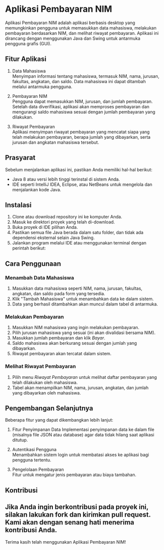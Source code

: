 # Aplikasi Pembayaran NIM

Aplikasi Pembayaran NIM adalah aplikasi berbasis desktop yang memungkinkan pengguna untuk memasukkan data mahasiswa, melakukan pembayaran berdasarkan NIM, dan melihat riwayat pembayaran. Aplikasi ini dirancang dengan menggunakan Java dan Swing untuk antarmuka pengguna grafis (GUI).

## Fitur Aplikasi

1. Data Mahasiswa  
   Menyimpan informasi tentang mahasiswa, termasuk NIM, nama, jurusan, fakultas, angkatan, dan saldo. Data mahasiswa ini dapat ditambah melalui antarmuka pengguna.

2. Pembayaran NIM  
   Pengguna dapat memasukkan NIM, jurusan, dan jumlah pembayaran. Setelah data diverifikasi, aplikasi akan memproses pembayaran dan mengurangi saldo mahasiswa sesuai dengan jumlah pembayaran yang dilakukan.

3. Riwayat Pembayaran  
   Aplikasi menyimpan riwayat pembayaran yang mencatat siapa yang telah melakukan pembayaran, berapa jumlah yang dibayarkan, serta jurusan dan angkatan mahasiswa tersebut.

## Prasyarat

Sebelum menjalankan aplikasi ini, pastikan Anda memiliki hal-hal berikut:

- Java 8 atau versi lebih tinggi terinstal di sistem Anda.
- IDE seperti IntelliJ IDEA, Eclipse, atau NetBeans untuk mengelola dan menjalankan kode Java.

## Instalasi

1. Clone atau download repository ini ke komputer Anda.
2. Masuk ke direktori proyek yang telah di-download.
3. Buka proyek di IDE pilihan Anda.
4. Pastikan semua file Java berada dalam satu folder, dan tidak ada dependensi eksternal selain Java Swing.
5. Jalankan program melalui IDE atau menggunakan terminal dengan perintah berikut:


## Cara Penggunaan

### Menambah Data Mahasiswa

1. Masukkan data mahasiswa seperti NIM, nama, jurusan, fakultas, angkatan, dan saldo pada form yang tersedia.
2. Klik "Tambah Mahasiswa" untuk menambahkan data ke dalam sistem.
3. Data yang berhasil ditambahkan akan muncul dalam tabel di antarmuka.

### Melakukan Pembayaran

1. Masukkan NIM mahasiswa yang ingin melakukan pembayaran.
2. Pilih jurusan mahasiswa yang sesuai (ini akan divalidasi bersama NIM).
3. Masukkan jumlah pembayaran dan klik *Bayar*.
4. Saldo mahasiswa akan berkurang sesuai dengan jumlah yang dibayarkan.
5. Riwayat pembayaran akan tercatat dalam sistem.

### Melihat Riwayat Pembayaran

1. Pilih menu *Riwayat Pembayaran* untuk melihat daftar pembayaran yang telah dilakukan oleh mahasiswa.
2. Tabel akan menampilkan NIM, nama, jurusan, angkatan, dan jumlah yang dibayarkan oleh mahasiswa.

## Pengembangan Selanjutnya

Beberapa fitur yang dapat dikembangkan lebih lanjut:

1. Fitur Penyimpanan Data 
   Implementasi penyimpanan data ke dalam file (misalnya file JSON atau database) agar data tidak hilang saat aplikasi ditutup.

2. Autentikasi Pengguna  
   Menambahkan sistem login untuk membatasi akses ke aplikasi bagi pengguna tertentu.

3. Pengelolaan Pembayaran  
   Fitur untuk mengatur jenis pembayaran atau biaya tambahan.

## Kontribusi

Jika Anda ingin berkontribusi pada proyek ini, silakan lakukan fork dan kirimkan pull request. Kami akan dengan senang hati menerima kontribusi Anda.
---

Terima kasih telah menggunakan Aplikasi Pembayaran NIM!